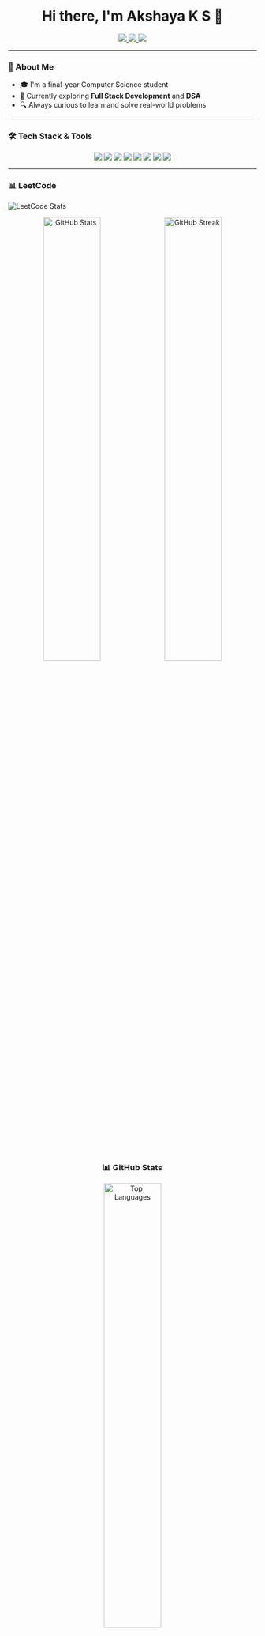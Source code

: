 <h1 align="center">Hi there, I'm Akshaya K S 👋</h1>

<p align="center">
  <a href="https://www.linkedin.com/in/akshaya-senthilkumar-123487270/" target="_blank">
    <img src="https://img.shields.io/badge/-LinkedIn-blue?style=flat-square&logo=linkedin" />
  </a>
  <a href="mailto:akshayasenthilkumar12@gmail.com">
    <img src="https://img.shields.io/badge/-Email-%23333?style=flat-square&logo=gmail&logoColor=white" />
  </a>
  <a href="https://leetcode.com/u/AKSHAYAKS_913122104014/">
    <img src="https://img.shields.io/badge/-LeetCode-orange?style=flat-square&logo=LeetCode&logoColor=white" />
  </a>
</p>

---

### 🧠 About Me

- 🎓 I'm a final-year Computer Science student 
- 🌱 Currently exploring **Full Stack Development** and **DSA**
- 🔍 Always curious to learn and solve real-world problems
  
---

### 🛠 Tech Stack & Tools

<div align="center">

  <!-- Languages -->

  <img src="https://img.shields.io/badge/Java-ED8B00?style=for-the-badge&logo=java&logoColor=white" />
  <img src="https://img.shields.io/badge/PHP-777BB4?style=for-the-badge&logo=php&logoColor=white" />
  <img src="https://img.shields.io/badge/MySQL-005C84?style=for-the-badge&logo=mysql&logoColor=white" />
  <img src="https://img.shields.io/badge/HTML5-E34F26?style=for-the-badge&logo=html5&logoColor=white" />
  <img src="https://img.shields.io/badge/CSS3-1572B6?style=for-the-badge&logo=css3&logoColor=white" />
  <img src="https://img.shields.io/badge/JavaScript-F7DF1E?style=for-the-badge&logo=javascript&logoColor=black" />

  <!-- Tools & Frameworks -->
  <img src="https://img.shields.io/badge/XAMPP-FB7A24?style=for-the-badge&logo=xampp&logoColor=white" />
  <img src="https://img.shields.io/badge/GitHub-181717?style=for-the-badge&logo=github&logoColor=white" />


</div>

---

### 📊 LeetCode 
![LeetCode Stats](https://leetcard.jacoblin.cool/AKSHAYAKS_913122104014?theme=dark&font=JetBrains%20Mono&ext=heatmap)

<div align="center"> <img src="https://github-readme-stats.vercel.app/api?username=AKSHAYAKS-03&show_icons=true&theme=tokyonight" alt="GitHub Stats" width="48%" /> <img src="https://github-readme-streak-stats.herokuapp.com/?user=AKSHAYAKS-03&theme=tokyonight" alt="GitHub Streak" width="48%" />
<br><br>

### 📊 GitHub Stats 
<img src="https://github-readme-stats.vercel.app/api/top-langs/?username=AKSHAYAKS-03&layout=compact&theme=tokyonight" alt="Top Languages" width="48%" /> </div>

